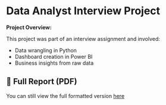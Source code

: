 # Data Analyst Interview Project

**Project Overview:**

This project was part of an interview assignment and involved:
- Data wrangling in Python
- Dashboard creation in Power BI
- Business insights from raw data

## 🔗 Full Report (PDF)
You can still view the full formatted version [here](Data%20Analyst%20Interview%202025.pdf)

